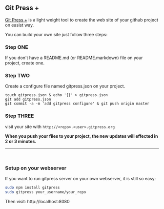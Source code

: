 ## Git Press +

[Git Press +](http://www.gitpress.org) is a light weight tool to create the web site of your github project on easist way.

You can build your own site just follow three steps:

### Step ONE 

If you don't have a README.md (or README.markdown) file on your project, create one.

### Step TWO

Create a configure file named gitpress.json on your project.

```
touch gitpress.json & echo '{}' > gitpress.json
git add gitpress.json
git commit -a -m 'add gitpress configure' & git push origin master
```

### Step THREE

visit your site with `http://<repo>.<user>.gitpress.org`

**When you push your files to your project, the new updates will effected in 2 or 3 minutes.**

-------------

<br/>

### Setup on your webserver

If you want to run gitpress server on your own webserver, it is still so easy: 

```bash
sudo npm install gitpress
sudo gitpress your_username/your_repo
```

Then visit: http://localhost:8080
